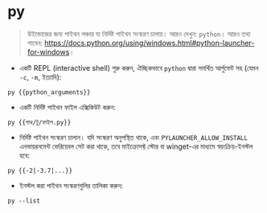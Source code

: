 # py

> উইন্ডোজের জন্য পাইথন লঞ্চার যা নির্দিষ্ট পাইথন সংস্করণ চালায়।
> আরও দেখুন: `python`।
> আরও তথ্য পাবেন: <https://docs.python.org/using/windows.html#python-launcher-for-windows>।

- একটি REPL (interactive shell) শুরু করুন, ঐচ্ছিকভাবে `python` দ্বারা সমর্থিত আর্গুমেন্ট সহ (যেমন `-c`, `-m`, ইত্যাদি):

`py {{python_arguments}}`

- একটি নির্দিষ্ট পাইথন ফাইল এক্সিকিউট করুন:

`py {{পাথ/টু/ফাইল.py}}`

- নির্দিষ্ট পাইথন সংস্করণ চালান। যদি সংস্করণ অনুপস্থিত থাকে, এবং `PYLAUNCHER_ALLOW_INSTALL` এনভায়রনমেন্ট ভেরিয়েবল সেট করা থাকে, তবে মাইক্রোসফ্ট স্টোর বা winget-এর মাধ্যমে স্বয়ংক্রিয়-ইনস্টল হবে:

`py {{-2|-3.7|...}}`

- ইনস্টল করা পাইথন সংস্করণগুলির তালিকা করুন:

`py --list`

